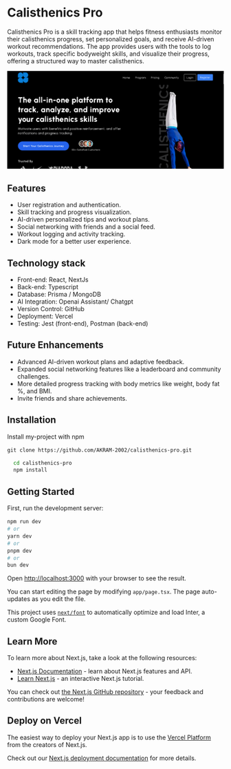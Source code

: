 
# Calisthenics Pro

Calisthenics Pro is a skill tracking app that helps fitness enthusiasts monitor their calisthenics progress, set personalized goals, and receive AI-driven workout recommendations. The app provides users with the tools to log workouts, track specific bodyweight skills, and visualize their progress, offering a structured way to master calisthenics.




![App Screenshot](/public/image.png)


## Features

- User registration and authentication.
- Skill tracking and progress visualization.
- AI-driven personalized tips and workout plans.
- Social networking with friends and a social feed.
- Workout logging and activity tracking.
- Dark mode for a better user experience.


## Technology stack

- Front-end: React, NextJs
- Back-end: Typescript
- Database: Prisma / MongoDB
- AI Integration: Openai Assistant/ Chatgpt
- Version Control: GitHub
- Deployment: Vercel
- Testing: Jest (front-end), Postman (back-end)

## Future Enhancements

- Advanced AI-driven workout plans and adaptive feedback.
- Expanded social networking features like a leaderboard and community challenges.
- More detailed progress tracking with body metrics like weight, body fat %, and BMI.
- Invite friends and share achievements.

## Installation

Install my-project with npm
```
git clone https://github.com/AKRAM-2002/calisthenics-pro.git
```

```bash
  cd calisthenics-pro
  npm install 
```


## Getting Started

First, run the development server:

```bash
npm run dev
# or
yarn dev
# or
pnpm dev
# or
bun dev
```

Open [http://localhost:3000](http://localhost:3000) with your browser to see the result.

You can start editing the page by modifying `app/page.tsx`. The page auto-updates as you edit the file.

This project uses [`next/font`](https://nextjs.org/docs/basic-features/font-optimization) to automatically optimize and load Inter, a custom Google Font.

## Learn More

To learn more about Next.js, take a look at the following resources:

- [Next.js Documentation](https://nextjs.org/docs) - learn about Next.js features and API.
- [Learn Next.js](https://nextjs.org/learn) - an interactive Next.js tutorial.

You can check out [the Next.js GitHub repository](https://github.com/vercel/next.js/) - your feedback and contributions are welcome!

## Deploy on Vercel

The easiest way to deploy your Next.js app is to use the [Vercel Platform](https://vercel.com/new?utm_medium=default-template&filter=next.js&utm_source=create-next-app&utm_campaign=create-next-app-readme) from the creators of Next.js.

Check out our [Next.js deployment documentation](https://nextjs.org/docs/deployment) for more details.
